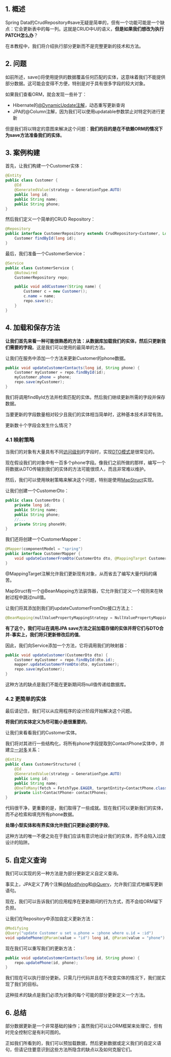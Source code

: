 ## 1. 概述

Spring Data的CrudRepository#save无疑是简单的，但有一个功能可能是一个缺点：它会更新表中的每一列。这就是CRUD中U的语义，**但是如果我们想改为执行PATCH怎么办**？

在本教程中，我们将介绍执行部分更新而不是完整更新的技术和方法。

## 2. 问题

如前所述，save()将使用提供的数据覆盖任何匹配的实体，这意味着我们不能提供部分数据。这可能会变得不方便，特别是对于具有很多字段的较大对象。

如果我们查看ORM，就会发现一些补丁：

-   Hibernate的[@DynamicUpdate注解](https://www.baeldung.com/spring-data-jpa-dynamicupdate)，动态重写更新查询
-   JPA的@Column注解，因为我们可以使用updatable参数禁止对特定列进行更新

但是我们将以特定的意图来解决这个问题：**我们的目的是在不依赖ORM的情况下为save方法准备我们的实体**。

## 3. 案例构建

首先，让我们构建一个Customer实体：

```java
@Entity
public class Customer {
    @Id
    @GeneratedValue(strategy = GenerationType.AUTO)
    public long id;
    public String name;
    public String phone;
}
```

然后我们定义一个简单的CRUD Repository：

```java
@Repository 
public interface CustomerRepository extends CrudRepository<Customer, Long> {
    Customer findById(long id);
}
```

最后，我们准备一个CustomerService：

```java
@Service
public class CustomerService {
    @Autowired
    CustomerRepository repo;

    public void addCustomer(String name) {
        Customer c = new Customer();
        c.name = name;
        repo.save(c);
    }
}
```

## 4. 加载和保存方法

**让我们首先来看一种可能很熟悉的方法：从数据库加载我们的实体，然后只更新我们需要的字段**。这是我们可以使用的最简单的方法。

让我们在服务中添加一个方法来更新Customer的phone数据。

```java
public void updateCustomerContacts(long id, String phone) {
    Customer myCustomer = repo.findById(id);
    myCustomer.phone = phone;
    repo.save(myCustomer);
}
```

我们将调用findById方法并检索匹配的实体。然后我们继续更新所需的字段并保存数据。

当要更新的字段数量相对较少且我们的实体相当简单时，这种基本技术非常有效。

更新数十个字段会发生什么情况？

### 4.1 映射策略

当我们的对象有大量具有不同[访问级别](https://www.baeldung.com/java-access-modifiers)的字段时，实现[DTO模式](https://www.baeldung.com/entity-to-and-from-dto-for-a-java-spring-application)是很常见的。

现在假设我们的对象中有一百多个phone字段。像我们之前所做的那样，编写一个将数据从DTO传输到我们的实体的方法可能很烦人，而且非常难以维护。

然后，我们可以使用映射策略来解决这个问题，特别是使用[MapStruct](https://www.baeldung.com/mapstruct)实现。

让我们创建一个CustomerDto：

```java
public class CustomerDto {
    private long id;
    public String name;
    public String phone;
    //...
    private String phone99;
}
```

我们还将创建一个CustomerMapper：

```java
@Mapper(componentModel = "spring")
public interface CustomerMapper {
    void updateCustomerFromDto(CustomerDto dto, @MappingTarget Customer entity);
}
```

@MappingTarget注解允许我们更新现有对象，从而省去了编写大量代码的痛苦。

MapStruct有一个@BeanMapping方法装饰器，它允许我们定义一个规则来在映射过程中跳过null值。

让我们将其添加到我们的updateCustomerFromDto接口方法上：

```java
@BeanMapping(nullValuePropertyMappingStrategy = NullValuePropertyMappingStrategy.IGNORE)
```

**有了这个，我们可以在调用JPA save方法之前加载存储的实体并将它们与DTO合并-事实上，我们将只更新修改后的值**。

因此，我们向Service添加一个方法，它将调用我们的映射器：

```java
public void updateCustomer(CustomerDto dto) {
    Customer myCustomer = repo.findById(dto.id);
    mapper.updateCustomerFromDto(dto, myCustomer);
    repo.save(myCustomer);
}
```

这种方法的缺点是我们不能在更新期间将null值传递给数据库。

### 4.2 更简单的实体

最后请记住，我们可以从应用程序的设计阶段开始解决这个问题。

**将我们的实体定义为尽可能小是很重要的**。

让我们来看看我们的Customer实体。

我们将对其进行一些结构化，将所有phone字段提取到ContactPhone实体中，并建立[一对多](https://www.baeldung.com/hibernate-one-to-many)关系：

```java
@Entity
public class CustomerStructured {
    @Id
    @GeneratedValue(strategy = GenerationType.AUTO)
    public Long id;
    public String name;
    @OneToMany(fetch = FetchType.EAGER, targetEntity=ContactPhone.class, mappedBy="customerId")
    private List<ContactPhone> contactPhones;
}
```

代码很干净，更重要的是，我们取得了一些成就。现在我们可以更新我们的实体，而不必检索和填充所有phone数据。

**处理小型实体和有界实体允许我们只更新必要的字段**。

这种方法的唯一不便之处在于我们应该有意识地设计我们的实体，而不会陷入过度设计的陷阱。

## 5. 自定义查询

我们可以实现的另一种方法是为部分更新定义自定义查询。

事实上，JPA定义了两个注解[@Modifying](https://www.baeldung.com/spring-data-jpa-modifying-annotation)和[@Query](https://www.baeldung.com/spring-data-jpa-query)，允许我们显式地编写更新语句。

现在，我们可以告诉我们的应用程序在更新期间的行为方式，而不会给ORM留下负担。

让我们在Repository中添加自定义更新方法：

```java
@Modifying
@Query("update Customer u set u.phone = :phone where u.id = :id")
void updatePhone(@Param(value = "id") long id, @Param(value = "phone") String phone);
```

现在我们可以重写我们的更新方法：

```java
public void updateCustomerContacts(long id, String phone) {
    repo.updatePhone(id, phone);
}
```

我们现在可以执行部分更新。只需几行代码并且在不改变实体的情况下，我们就实现了我们的目标。

这种技术的缺点是我们必须为对象的每个可能的部分更新定义一个方法。

## 6. 总结

部分数据更新是一个非常基础的操作；虽然我们可以让ORM框架来处理它，但有时完全控制它是有利可图的。

正如我们所看到的，我们可以预加载数据，然后更新数据或定义我们的自定义语句，但请记住要意识到这些方法所隐含的缺点以及如何克服它们。